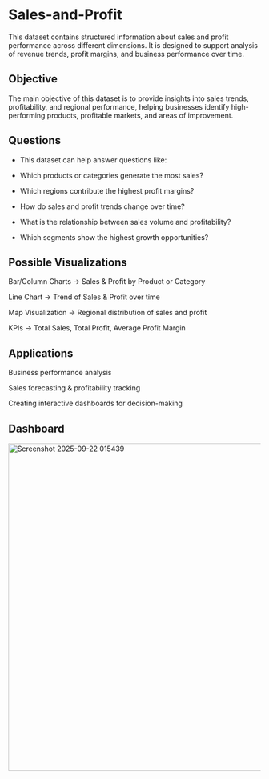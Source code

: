 # Sales-and-Profit
This dataset contains structured information about sales and profit performance across different dimensions. It is designed to support analysis of revenue trends, profit margins, and business performance over time.

## Objective

The main objective of this dataset is to provide insights into sales trends, profitability, and regional performance, helping businesses identify high-performing products, profitable markets, and areas of improvement.

##  Questions

- This dataset can help answer questions like:

- Which products or categories generate the most sales?

- Which regions contribute the highest profit margins?

- How do sales and profit trends change over time?

- What is the relationship between sales volume and profitability?

- Which segments show the highest growth opportunities?


## Possible Visualizations

Bar/Column Charts → Sales & Profit by Product or Category

Line Chart → Trend of Sales & Profit over time

Map Visualization → Regional distribution of sales and profit

KPIs → Total Sales, Total Profit, Average Profit Margin

## Applications

Business performance analysis

Sales forecasting & profitability tracking

Creating interactive dashboards for decision-making


## Dashboard
<img width="1274" height="655" alt="Screenshot 2025-09-22 015439" src="https://github.com/user-attachments/assets/b7bbb8be-f71c-4dff-b41c-40231bb08b4d" />
